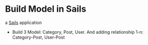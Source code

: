 # Build Model in Sails

a [Sails](http://sailsjs.org) application
+ Build 3 Model: Category, Post, User. And adding relationship 1-n: Category-Post, User-Post 


